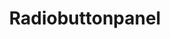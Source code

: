 ---
layout: pattern.njk
key: radiobuttonpanel-legacy_fr
title: Radiobuttonpanel
parent: components-legacy_fr
image: legacy/overview/radiobuttonpanel.webp
keywords: 
order: 210
availablelanguages: 
    - de
    - en
---